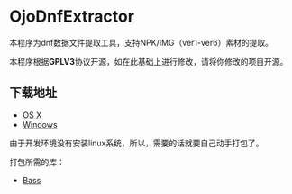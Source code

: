 # OjoDnfExtractor

本程序为dnf数据文件提取工具，支持NPK/IMG（ver1-ver6）素材的提取。

本程序根据**GPLV3**协议开源，如在此基础上进行修改，请将你修改的项目开源。

## 下载地址

* [OS X](http://project.stor.hsojo.com/OjoDnfExtractor.app.zip)
* [Windows](http://project.stor.hsojo.com/OjoDnfExtractor.exe)

由于开发环境没有安装linux系统，所以，需要的话就要自己动手打包了。

打包所需的库：
* [Bass](http://www.un4seen.com/)

